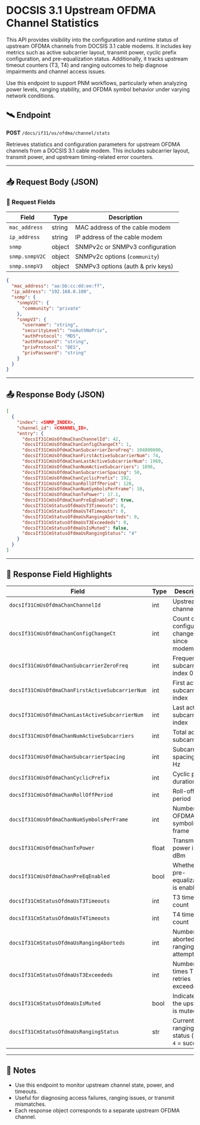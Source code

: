 # DOCSIS 3.1 Upstream OFDMA Channel Statistics

This API provides visibility into the configuration and runtime status of upstream OFDMA channels from DOCSIS 3.1 cable modems. It includes key metrics such as active subcarrier layout, transmit power, cyclic prefix configuration, and pre-equalization status. Additionally, it tracks upstream timeout counters (T3, T4) and ranging outcomes to help diagnose impairments and channel access issues.

Use this endpoint to support PNM workflows, particularly when analyzing power levels, ranging stability, and OFDMA symbol behavior under varying network conditions.

## 🛰️ Endpoint

**POST** `/docs/if31/us/ofdma/channel/stats`

Retrieves statistics and configuration parameters for upstream OFDMA channels from a DOCSIS 3.1 cable modem. This includes subcarrier layout, transmit power, and upstream timing-related error counters.

---

## 📥 Request Body (JSON)

### 🔑 Request Fields

| Field          | Type   | Description                       |
| -------------- | ------ | --------------------------------- |
| `mac_address`  | string | MAC address of the cable modem    |
| `ip_address`   | string | IP address of the cable modem     |
| `snmp`         | object | SNMPv2c or SNMPv3 configuration   |
| `snmp.snmpV2C` | object | SNMPv2c options (`community`)     |
| `snmp.snmpV3`  | object | SNMPv3 options (auth & priv keys) |

```json
{
  "mac_address": "aa:bb:cc:dd:ee:ff",
  "ip_address": "192.168.0.100",
  "snmp": {
    "snmpV2C": {
      "community": "private"
    },
    "snmpV3": {
      "username": "string",
      "securityLevel": "noAuthNoPriv",
      "authProtocol": "MD5",
      "authPassword": "string",
      "privProtocol": "DES",
      "privPassword": "string"
    }
  }
}
```

---

## 📤 Response Body (JSON)

```json
[
  {
    "index": <SNMP_INDEX>,
    "channel_id": <CHANNEL_ID>,
    "entry": {
      "docsIf31CmUsOfdmaChanChannelId": 42,
      "docsIf31CmUsOfdmaChanConfigChangeCt": 1,
      "docsIf31CmUsOfdmaChanSubcarrierZeroFreq": 104800000,
      "docsIf31CmUsOfdmaChanFirstActiveSubcarrierNum": 74,
      "docsIf31CmUsOfdmaChanLastActiveSubcarrierNum": 1969,
      "docsIf31CmUsOfdmaChanNumActiveSubcarriers": 1896,
      "docsIf31CmUsOfdmaChanSubcarrierSpacing": 50,
      "docsIf31CmUsOfdmaChanCyclicPrefix": 192,
      "docsIf31CmUsOfdmaChanRollOffPeriod": 128,
      "docsIf31CmUsOfdmaChanNumSymbolsPerFrame": 10,
      "docsIf31CmUsOfdmaChanTxPower": 17.1,
      "docsIf31CmUsOfdmaChanPreEqEnabled": true,
      "docsIf31CmStatusOfdmaUsT3Timeouts": 0,
      "docsIf31CmStatusOfdmaUsT4Timeouts": 0,
      "docsIf31CmStatusOfdmaUsRangingAborteds": 0,
      "docsIf31CmStatusOfdmaUsT3Exceededs": 0,
      "docsIf31CmStatusOfdmaUsIsMuted": false,
      "docsIf31CmStatusOfdmaUsRangingStatus": "4"
    }
  }
]
```

---

## 📘 Response Field Highlights

| Field                                           | Type  | Description                                     |
| ----------------------------------------------- | ----- | ----------------------------------------------- |
| `docsIf31CmUsOfdmaChanChannelId`                | int   | Upstream channel ID                             |
| `docsIf31CmUsOfdmaChanConfigChangeCt`           | int   | Count of configuration changes since modem boot |
| `docsIf31CmUsOfdmaChanSubcarrierZeroFreq`       | int   | Frequency of subcarrier index 0 (Hz)            |
| `docsIf31CmUsOfdmaChanFirstActiveSubcarrierNum` | int   | First active subcarrier index                   |
| `docsIf31CmUsOfdmaChanLastActiveSubcarrierNum`  | int   | Last active subcarrier index                    |
| `docsIf31CmUsOfdmaChanNumActiveSubcarriers`     | int   | Total active subcarriers                        |
| `docsIf31CmUsOfdmaChanSubcarrierSpacing`        | int   | Subcarrier spacing in Hz                        |
| `docsIf31CmUsOfdmaChanCyclicPrefix`             | int   | Cyclic prefix duration                          |
| `docsIf31CmUsOfdmaChanRollOffPeriod`            | int   | Roll-off period                                 |
| `docsIf31CmUsOfdmaChanNumSymbolsPerFrame`       | int   | Number of OFDMA symbols per frame               |
| `docsIf31CmUsOfdmaChanTxPower`                  | float | Transmit power in dBm                           |
| `docsIf31CmUsOfdmaChanPreEqEnabled`             | bool  | Whether pre-equalization is enabled             |
| `docsIf31CmStatusOfdmaUsT3Timeouts`             | int   | T3 timeout count                                |
| `docsIf31CmStatusOfdmaUsT4Timeouts`             | int   | T4 timeout count                                |
| `docsIf31CmStatusOfdmaUsRangingAborteds`        | int   | Number of aborted ranging attempts              |
| `docsIf31CmStatusOfdmaUsT3Exceededs`            | int   | Number of times T3 retries exceeded             |
| `docsIf31CmStatusOfdmaUsIsMuted`                | bool  | Indicates if the upstream is muted              |
| `docsIf31CmStatusOfdmaUsRangingStatus`          | str   | Current ranging status (e.g., `4` = success)    |

---

## 📝 Notes

* Use this endpoint to monitor upstream channel state, power, and timeouts.
* Useful for diagnosing access failures, ranging issues, or transmit mismatches.
* Each response object corresponds to a separate upstream OFDMA channel.
